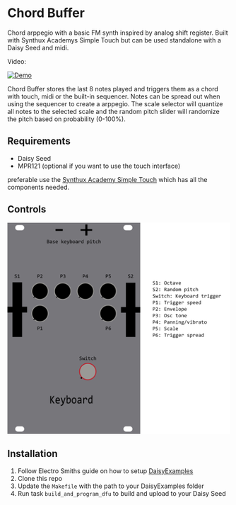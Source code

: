 # Chord Buffer

Chord arppegio with a basic FM synth inspired by analog shift register. Built with Synthux Academys Simple Touch but can be used standalone with a Daisy Seed and midi.

Video:

[![Demo](https://img.youtube.com/vi/HEeI8eIcOkY/maxresdefault.jpg)](https://youtu.be/HEeI8eIcOkY?si=6SCOnckzghMNsWxC)

Chord Buffer stores the last 8 notes played and triggers them as a chord with touch, midi or the built-in sequencer. Notes can be spread out when using the sequencer to create a arppegio. The scale selector will quantize all notes to the selected scale and the random pitch slider will randomize the pitch based on probability (0-100%).

## Requirements

- Daisy Seed
- MPR121 (optional if you want to use the touch interface)

preferable use the [Synthux Academy Simple Touch](https://synthuxacademy.com/product/simple-touch/) which has all the components needed.

## Controls

![controls](./docs/panel.png)

## Installation

1. Follow Electro Smiths guide on how to setup [DaisyExamples](https://github.com/electro-smith/DaisyExamples)
2. Clone this repo
3. Update the `Makefile` with the path to your DaisyExamples folder
4. Run task `build_and_program_dfu` to build and upload to your Daisy Seed
